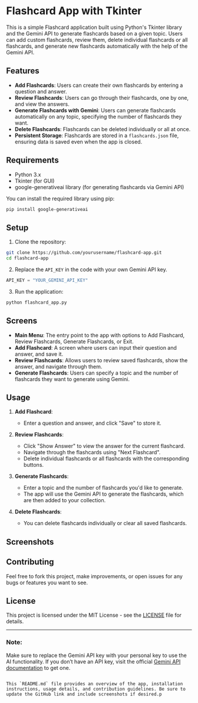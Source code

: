 # Flashcard App with Tkinter

This is a simple Flashcard application built using Python's Tkinter library and the Gemini API to generate flashcards based on a given topic. Users can add custom flashcards, review them, delete individual flashcards or all flashcards, and generate new flashcards automatically with the help of the Gemini API.

## Features

- **Add Flashcards**: Users can create their own flashcards by entering a question and answer.
- **Review Flashcards**: Users can go through their flashcards, one by one, and view the answers.
- **Generate Flashcards with Gemini**: Users can generate flashcards automatically on any topic, specifying the number of flashcards they want.
- **Delete Flashcards**: Flashcards can be deleted individually or all at once.
- **Persistent Storage**: Flashcards are stored in a `flashcards.json` file, ensuring data is saved even when the app is closed.

## Requirements

- Python 3.x
- Tkinter (for GUI)
- google-generativeai library (for generating flashcards via Gemini API)

You can install the required library using pip:

```bash
pip install google-generativeai
```

## Setup

1. Clone the repository:

```bash
git clone https://github.com/yourusername/flashcard-app.git
cd flashcard-app
```

2. Replace the `API_KEY` in the code with your own Gemini API key.

```python
API_KEY = "YOUR_GEMINI_API_KEY"
```

3. Run the application:

```bash
python flashcard_app.py
```

## Screens

- **Main Menu**: The entry point to the app with options to Add Flashcard, Review Flashcards, Generate Flashcards, or Exit.
- **Add Flashcard**: A screen where users can input their question and answer, and save it.
- **Review Flashcards**: Allows users to review saved flashcards, show the answer, and navigate through them.
- **Generate Flashcards**: Users can specify a topic and the number of flashcards they want to generate using Gemini.

## Usage

1. **Add Flashcard**: 
   - Enter a question and answer, and click "Save" to store it.
   
2. **Review Flashcards**: 
   - Click "Show Answer" to view the answer for the current flashcard.
   - Navigate through the flashcards using "Next Flashcard".
   - Delete individual flashcards or all flashcards with the corresponding buttons.

3. **Generate Flashcards**: 
   - Enter a topic and the number of flashcards you'd like to generate.
   - The app will use the Gemini API to generate the flashcards, which are then added to your collection.

4. **Delete Flashcards**: 
   - You can delete flashcards individually or clear all saved flashcards.

## Screenshots



## Contributing

Feel free to fork this project, make improvements, or open issues for any bugs or features you want to see.

## License

This project is licensed under the MIT License - see the [LICENSE](LICENSE) file for details.

---

### Note:

Make sure to replace the Gemini API key with your personal key to use the AI functionality. If you don’t have an API key, visit the official [Gemini API documentation](https://developers.google.com/generative-ai) to get one.

```

This `README.md` file provides an overview of the app, installation instructions, usage details, and contribution guidelines. Be sure to update the GitHub link and include screenshots if desired.p
